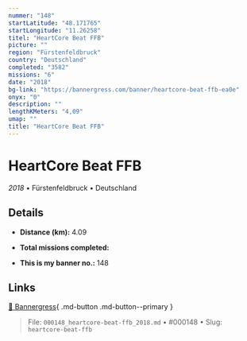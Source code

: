 ```yaml
---
nummer: "148"
startLatitude: "48.171765"
startLongitude: "11.26258"
titel: "HeartCore Beat FFB"
picture: ""
region: "Fürstenfeldbruck"
country: "Deutschland"
completed: "3582"
missions: "6"
date: "2018"
bg-link: "https://bannergress.com/banner/heartcore-beat-ffb-ea0e"
onyx: "0"
description: ""
lengthKMeters: "4,09"
umap: ""
title: "HeartCore Beat FFB"
---
```

# HeartCore Beat FFB

*2018* • Fürstenfeldbruck • Deutschland



## Details
- **Distance (km):** 4.09

- **Total missions completed:** 
- **This is my banner no.:** 148




## Links
[🔗 Bannergress](https://bannergress.com/banner/heartcore-beat-ffb-ea0e){ .md-button .md-button--primary }



> File: `000148_heartcore-beat-ffb_2018.md` • #000148 • Slug: `heartcore-beat-ffb`
